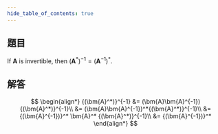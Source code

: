 ```yaml
---
hide_table_of_contents: true
---
```

## 題目

If $\bm{A}$ is invertible, then ${(\bm{A}^*)}^{-1} = {(\bm{A}^{-1})}^{*}.$

## 解答

$$
\begin{align*}
{(\bm{A}^*)}^{-1} &= (\bm{A}\bm{A}^{-1}){(\bm{A}^*)}^{-1}\\
&= (\bm{A}\bm{A}^{-1})^*{(\bm{A}^*)}^{-1}\\
&= {(\bm{A}^{-1})}^* \bm{A}^* {(\bm{A}^*)}^{-1}\\
&= {(\bm{A}^{-1})}^*
\end{align*}
$$

